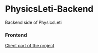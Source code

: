 # PhysicsLeti-Backend
Backend side of PhysicsLeti

### Frontend
[Сlient part of the project](https://github.com/booleanull/PhysicsLeti-Frontend)
